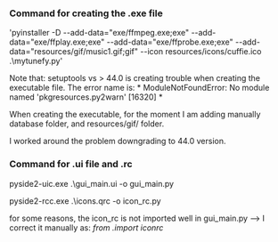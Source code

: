 ### Command for creating the .exe file

'pyinstaller -D --add-data="exe/ffmpeg.exe;exe" --add-data="exe/ffplay.exe;exe" --add-data="exe/ffprobe.exe;exe"                              --add-data="resources/gif/music1.gif;gif" --icon resources/icons/cuffie.ico .\mytunefy.py'


Note that: setuptools vs > 44.0 is creating trouble when creating the executable file. The error name is: * ModuleNotFoundError: No module named 'pkgresources.py2warn' [16320] *

When creating the executable, for the moment I am adding manually database folder, and resources/gif/ folder. 

I worked around the problem downgrading to 44.0 version. 


### Command for .ui file and .rc

pyside2-uic.exe .\gui_main.ui -o gui_main.py

pyside2-rcc.exe .\icons.qrc -o icon_rc.py

for some reasons, the icon_rc is not imported well in gui_main.py --> I correct it manually as: *from .import iconrc*
